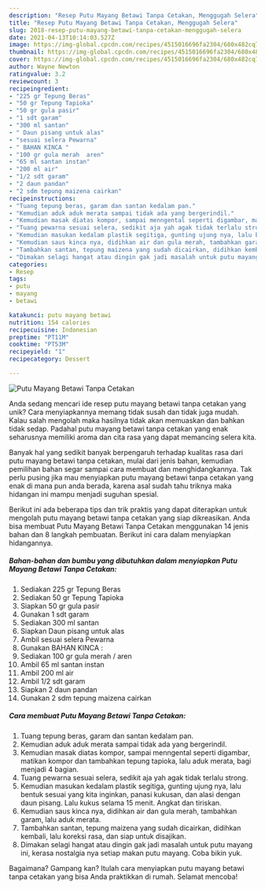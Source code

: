 ```yaml
---
description: "Resep Putu Mayang Betawi Tanpa Cetakan, Menggugah Selera"
title: "Resep Putu Mayang Betawi Tanpa Cetakan, Menggugah Selera"
slug: 2018-resep-putu-mayang-betawi-tanpa-cetakan-menggugah-selera
date: 2021-04-13T10:14:03.527Z
image: https://img-global.cpcdn.com/recipes/4515016696fa2304/680x482cq70/putu-mayang-betawi-tanpa-cetakan-foto-resep-utama.jpg
thumbnail: https://img-global.cpcdn.com/recipes/4515016696fa2304/680x482cq70/putu-mayang-betawi-tanpa-cetakan-foto-resep-utama.jpg
cover: https://img-global.cpcdn.com/recipes/4515016696fa2304/680x482cq70/putu-mayang-betawi-tanpa-cetakan-foto-resep-utama.jpg
author: Wayne Newton
ratingvalue: 3.2
reviewcount: 3
recipeingredient:
- "225 gr Tepung Beras"
- "50 gr Tepung Tapioka"
- "50 gr gula pasir"
- "1 sdt garam"
- "300 ml santan"
- " Daun pisang untuk alas"
- "sesuai selera Pewarna"
- " BAHAN KINCA "
- "100 gr gula merah  aren"
- "65 ml santan instan"
- "200 ml air"
- "1/2 sdt garam"
- "2 daun pandan"
- "2 sdm tepung maizena cairkan"
recipeinstructions:
- "Tuang tepung beras, garam dan santan kedalam pan."
- "Kemudian aduk aduk merata sampai tidak ada yang bergerindil."
- "Kemudian masak diatas kompor, sampai menngental seperti digambar, matikan kompor dan tambahkan tepung tapioka, lalu aduk merata, bagi menjadi 4 bagian."
- "Tuang pewarna sesuai selera, sedikit aja yah agak tidak terlalu strong."
- "Kemudian masukan kedalam plastik segitiga, gunting ujung nya, lalu bentuk sesuai yang kita inginkan, panasi kukusan, dan alasi dengan daun pisang. Lalu kukus selama 15 menit. Angkat dan tiriskan."
- "Kemudian saus kinca nya, didihkan air dan gula merah, tambahkan garam, lalu aduk merata."
- "Tambahkan santan, tepung maizena yang sudah dicairkan, didihkan kembali, lalu koreksi rasa, dan siap untuk disajikan."
- "Dimakan selagi hangat atau dingin gak jadi masalah untuk putu mayang ini, kerasa nostalgia nya setiap makan putu mayang. Coba bikin yuk."
categories:
- Resep
tags:
- putu
- mayang
- betawi

katakunci: putu mayang betawi 
nutrition: 154 calories
recipecuisine: Indonesian
preptime: "PT11M"
cooktime: "PT53M"
recipeyield: "1"
recipecategory: Dessert

---
```



![Putu Mayang Betawi Tanpa Cetakan](https://img-global.cpcdn.com/recipes/4515016696fa2304/680x482cq70/putu-mayang-betawi-tanpa-cetakan-foto-resep-utama.jpg)

Anda sedang mencari ide resep putu mayang betawi tanpa cetakan yang unik? Cara menyiapkannya memang tidak susah dan tidak juga mudah. Kalau salah mengolah maka hasilnya tidak akan memuaskan dan bahkan tidak sedap. Padahal putu mayang betawi tanpa cetakan yang enak seharusnya memiliki aroma dan cita rasa yang dapat memancing selera kita.



Banyak hal yang sedikit banyak berpengaruh terhadap kualitas rasa dari putu mayang betawi tanpa cetakan, mulai dari jenis bahan, kemudian pemilihan bahan segar sampai cara membuat dan menghidangkannya. Tak perlu pusing jika mau menyiapkan putu mayang betawi tanpa cetakan yang enak di mana pun anda berada, karena asal sudah tahu triknya maka hidangan ini mampu menjadi suguhan spesial.


Berikut ini ada beberapa tips dan trik praktis yang dapat diterapkan untuk mengolah putu mayang betawi tanpa cetakan yang siap dikreasikan. Anda bisa membuat Putu Mayang Betawi Tanpa Cetakan menggunakan 14 jenis bahan dan 8 langkah pembuatan. Berikut ini cara dalam menyiapkan hidangannya.

<!--inarticleads1-->

##### Bahan-bahan dan bumbu yang dibutuhkan dalam menyiapkan Putu Mayang Betawi Tanpa Cetakan:

1. Sediakan 225 gr Tepung Beras
1. Sediakan 50 gr Tepung Tapioka
1. Siapkan 50 gr gula pasir
1. Gunakan 1 sdt garam
1. Sediakan 300 ml santan
1. Siapkan  Daun pisang untuk alas
1. Ambil sesuai selera Pewarna
1. Gunakan  BAHAN KINCA :
1. Sediakan 100 gr gula merah / aren
1. Ambil 65 ml santan instan
1. Ambil 200 ml air
1. Ambil 1/2 sdt garam
1. Siapkan 2 daun pandan
1. Gunakan 2 sdm tepung maizena cairkan




<!--inarticleads2-->

##### Cara membuat Putu Mayang Betawi Tanpa Cetakan:

1. Tuang tepung beras, garam dan santan kedalam pan.
1. Kemudian aduk aduk merata sampai tidak ada yang bergerindil.
1. Kemudian masak diatas kompor, sampai menngental seperti digambar, matikan kompor dan tambahkan tepung tapioka, lalu aduk merata, bagi menjadi 4 bagian.
1. Tuang pewarna sesuai selera, sedikit aja yah agak tidak terlalu strong.
1. Kemudian masukan kedalam plastik segitiga, gunting ujung nya, lalu bentuk sesuai yang kita inginkan, panasi kukusan, dan alasi dengan daun pisang. Lalu kukus selama 15 menit. Angkat dan tiriskan.
1. Kemudian saus kinca nya, didihkan air dan gula merah, tambahkan garam, lalu aduk merata.
1. Tambahkan santan, tepung maizena yang sudah dicairkan, didihkan kembali, lalu koreksi rasa, dan siap untuk disajikan.
1. Dimakan selagi hangat atau dingin gak jadi masalah untuk putu mayang ini, kerasa nostalgia nya setiap makan putu mayang. Coba bikin yuk.




Bagaimana? Gampang kan? Itulah cara menyiapkan putu mayang betawi tanpa cetakan yang bisa Anda praktikkan di rumah. Selamat mencoba!
